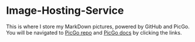 # Image-Hosting-Service
This is where I store my MarkDown pictures, powered by GitHub and PicGo.  
You will be navigated to [PicGo repo](https://github.com/Molunerfinn/PicGo) and [PicGo docs](https://picgo.github.io/PicGo-Doc/) by clicking the links.
